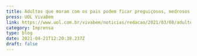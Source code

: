 ```yaml
---
title: Adultos que moram com os pais podem ficar preguiçosos, medrosos e submissos
press: UOL VivaBem
link: https://www.uol.com.br/vivabem/noticias/redacao/2021/03/08/adultos-que-moram-com-os-pais-podem-ficar-preguicosos-medrosos-e-submissos.htm
category: Imprensa
type: blog
date: 2021-04-21T12:20:38.237Z
draft: false
---
```

